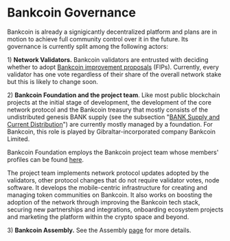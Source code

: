 # Bankcoin Governance

Bankcoin is already a signigicantly decentralized platform and plans are in motion to achieve full community control over it in the future. Its governance is currently split among the following actors:

1\) **Network Validators.** Bankcoin validators are entrusted with deciding whether to adopt [Bankcoin improvement proposals](https://docs.bankcexchain.io/general/fips) \(FIPs\).  Currently, every validator has one vote regardless of their share of the overall network stake but this is likely to change soon.

2\) **Bankcoin Foundation and the project team**. Like most public blockchain projects at the initial stage of development, the development of the core network protocol and the Bankcoin treasury that mostly consists of the undistributed genesis BANK supply \(see the subsection "[BANK Supply and Current Distribution](https://docs.bankcexchain.io/general/fuse-token/fuse-supply-and-current-distribution)"\) are currently mostly managed by a foundation. For Bankcoin, this role is played by Gibraltar-incorporated company Bankcoin Limited.

Bankcoin Foundation employs the Bankcoin project team whose members' profiles can be found [here](https://bankcexchain.io/about).

The project team implements network protocol updates adopted by the validators, other protocol changes that do not require validator votes, node software. It develops the mobile-centric infrastructure for creating and managing token communities on Bankcoin. It also works on boosting the adoption of the network through improving the Bankcoin tech stack, securing new partnerships and integrations, onboarding ecosystem projects and marketing the platform within the crypto space and beyond.  

3\) **Bankcoin Assembly.** See the Assembly [page](https://docs.bankcexchain.io/general/fuse-governance/fuse-assembly) for more details.   

